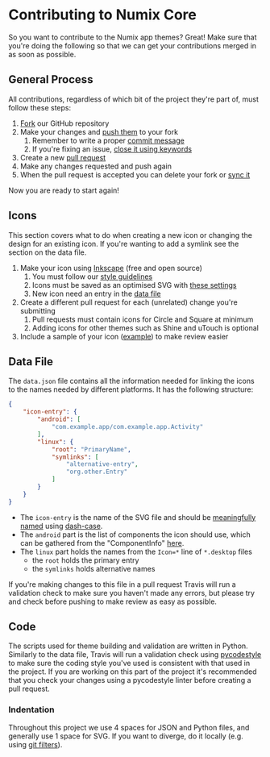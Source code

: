 # Contributing to Numix Core
So you want to contribute to the Numix app themes? Great! Make sure that you're doing the following so that we can get your contributions merged in as soon as possible.

## General Process
All contributions, regardless of which bit of the project they're part of, must follow these steps:

1. [Fork](https://help.github.com/articles/fork-a-repo/) our GitHub repository
2. Make your changes and [push them](https://help.github.com/articles/pushing-to-a-remote/) to your fork
   1. Remember to write a proper [commit message](https://chris.beams.io/posts/git-commit/)
   2. If you're fixing an issue, [close it using keywords](https://help.github.com/articles/closing-issues-via-commit-messages/)
3. Create a new [pull request](https://help.github.com/articles/creating-a-pull-request-from-a-fork/)
4. Make any changes requested and push again
4. When the pull request is accepted you can delete your fork or [sync it](https://help.github.com/articles/syncing-a-fork/)

Now you are ready to start again!


## Icons
This section covers what to do when creating a new icon or changing the design for an existing icon. If you're wanting to add a symlink see the section on the data file.

1. Make your icon using [Inkscape](https://inkscape.org/) (free and open source)
   1. You must follow our [style guidelines](https://github.com/numixproject/numix-core/wiki/Guidelines)
   2. Icons must be saved as an optimised SVG with [these settings](https://github.com/numixproject/numix-core/wiki/Optimise-Options)
   3. New icon need an entry in the [data file](https://github.com/numixproject/numix-core/blob/master/.github/CONTRIBUTING.md#data-file)
2. Create a different pull request for each (unrelated) change you're submitting
   1. Pull requests must contain icons for Circle and Square at minimum
   2. Adding icons for other themes such as Shine and uTouch is optional
3. Include a sample of your icon ([example](https://github.com/numixproject/numix-core/pull/1422)) to make review easier


## Data File

The `data.json` file contains all the information needed for linking the icons to the names needed by different platforms. It has the following structure:

```json
{
    "icon-entry": {
        "android": [
            "com.example.app/com.example.app.Activity"
        ],
        "linux": {
            "root": "PrimaryName",
            "symlinks": [
                "alternative-entry",
                "org.other.Entry"
            ]
        }
    }
}
```

* The `icon-entry` is the name of the SVG file and should be [meaningfully named](https://github.com/numixproject/numix-core/blob/master/data.json#L7529-L7533) using [dash-case](https://en.wikipedia.org/wiki/Naming_convention_(programming)#Delimiter-separated_words).
* The `android`  part is the list of components the icon should use, which can be gathered from the "ComponentInfo" [here](http://activities.tundem.com/).
* The `linux` part holds the names from the `Icon=*` line of `*.desktop` files
  * the `root` holds the primary entry
  * the `symlinks` holds alternative names
  
If you're making changes to this file in a pull request Travis will run a validation check to make sure you haven't made any errors, but please try and check before pushing to make review as easy as possible.


## Code
The scripts used for theme building and validation are written in Python. Similarly to the data file, Travis will run a validation check using [pycodestyle](https://github.com/pycqa/pycodestyle) to make sure the coding style you've used is consistent with that used in the project. If you are working on this part of the project it's recommended that you check your changes using a pycodestyle linter before creating a pull request.


### Indentation
Throughout this project we use 4 spaces for JSON and Python files, and generally use 1 space for SVG. If you want to diverge, do it locally (e.g. using [git filters](https://stackoverflow.com/questions/2316677/can-git-automatically-switch-between-spaces-and-tabs#2318063)).
